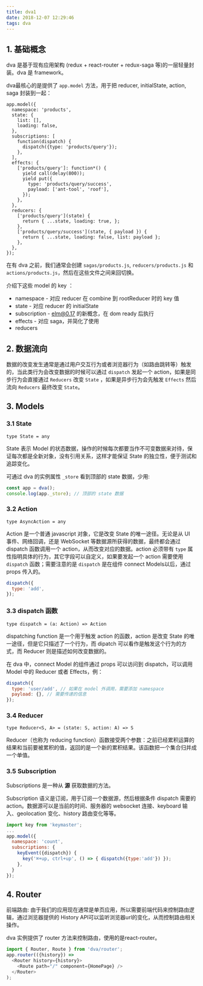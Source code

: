 ```yaml
---
title: dva1
date: 2018-12-07 12:29:46
tags: dva
---
```


## 1. 基础概念

dva 是基于现有应用架构 (redux + react-router + redux-saga 等)的一层轻量封装。dva 是 framework。

dva最核心的是提供了 `app.model` 方法，用于把 reducer, initialState, action, saga 封装到一起：

```
app.model({
  namespace: 'products',
  state: {
    list: [],
    loading: false,
  },
  subscriptions: [
    function(dispatch) {
      dispatch({type: 'products/query'});
    },
  ],
  effects: {
    ['products/query']: function*() {
      yield call(delay(800));
      yield put({
        type: 'products/query/success',
        payload: ['ant-tool', 'roof'],
      });
    },
  },
  reducers: {
    ['products/query'](state) {
      return { ...state, loading: true, };
    },
    ['products/query/success'](state, { payload }) {
      return { ...state, loading: false, list: payload };
    },
  },
});
```

在有 dva 之前，我们通常会创建 `sagas/products.js`, `reducers/products.js` 和 `actions/products.js`，然后在这些文件之间来回切换。

介绍下这些 model 的 key ：

- namespace - 对应 reducer 在 combine 到 rootReducer 时的 key 值
- state - 对应 reducer 的 initialState
- subscription - elm@0.17 的新概念，在 dom ready 后执行
- effects - 对应 saga，并简化了使用
- reducers

## 2. 数据流向

数据的改变发生通常是通过用户交互行为或者浏览器行为（如路由跳转等）触发的，当此类行为会改变数据的时候可以通过 `dispatch` 发起一个 action，如果是同步行为会直接通过 `Reducers` 改变 `State` ，如果是异步行为会先触发 `Effects` 然后流向 `Reducers` 最终改变 `State`。

## 3. Models

### 3.1 State

```
type State = any
```

State 表示 Model 的状态数据，操作的时候每次都要当作不可变数据来对待，保证每次都是全新对象，没有引用关系，这样才能保证 State 的独立性，便于测试和追踪变化。

可通过 dva 的实例属性 `_store` 看到顶部的 state 数据，少用:

```javascript
const app = dva();
console.log(app._store); // 顶部的 state 数据
```

### 3.2 Action

```
type AsyncAction = any
```

Action 是一个普通 javascript 对象，它是改变 State 的唯一途径。无论是从 UI 事件、网络回调，还是 WebSocket 等数据源所获得的数据，最终都会通过 dispatch 函数调用一个 action，从而改变对应的数据。action 必须带有 `type` 属性指明具体的行为，其它字段可以自定义，如果要发起一个 action 需要使用 `dispatch` 函数；需要注意的是 `dispatch` 是在组件 connect Models以后，通过 props 传入的。

```js
dispatch({
  type: 'add',
});
```

### 3.3 dispatch 函数

```
type dispatch = (a: Action) => Action
```

dispatching function 是一个用于触发 action 的函数，action 是改变 State 的唯一途径，但是它只描述了一个行为，而 dipatch 可以看作是触发这个行为的方式，而 Reducer 则是描述如何改变数据的。

在 dva 中，connect Model 的组件通过 props 可以访问到 dispatch，可以调用 Model 中的 Reducer 或者 Effects，例：

```javascript
dispatch({
  type: 'user/add', // 如果在 model 外调用，需要添加 namespace
  payload: {}, // 需要传递的信息
});
```

### 3.4 Reducer

```
type Reducer<S, A> = (state: S, action: A) => S
```

Reducer（也称为 reducing function）函数接受两个参数：之前已经累积运算的结果和当前要被累积的值，返回的是一个新的累积结果。该函数把一个集合归并成一个单值。

### 3.5 Subscription

Subscriptions 是一种从 **源** 获取数据的方法。

Subscription 语义是订阅，用于订阅一个数据源，然后根据条件 dispatch 需要的 action。数据源可以是当前的时间、服务器的 websocket 连接、keyboard 输入、geolocation 变化、history 路由变化等等。

```javascript
import key from 'keymaster';
...
app.model({
  namespace: 'count',
  subscriptions: {
    keyEvent({dispatch}) {
      key('⌘+up, ctrl+up', () => { dispatch({type:'add'}) });
    },
  }
});
```

## 4. Router

前端路由: 由于我们的应用现在通常是单页应用，所以需要前端代码来控制路由逻辑，通过浏览器提供的 History API可以监听浏览器url的变化，从而控制路由相关操作。

dva 实例提供了 router 方法来控制路由，使用的是react-router。

```javascript
import { Router, Route } from 'dva/router';
app.router(({history}) =>
  <Router history={history}>
    <Route path="/" component={HomePage} />
  </Router>
);
```
